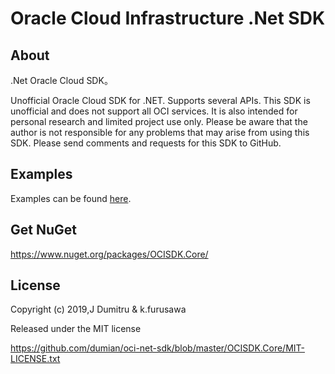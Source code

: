 ﻿# Oracle Cloud Infrastructure .Net SDK

## About

.Net Oracle Cloud SDK。


Unofficial Oracle Cloud SDK for .NET.
Supports several APIs.
This SDK is unofficial and does not support all OCI services. It is also intended for personal research and limited project use only.
Please be aware that the author is not responsible for any problems that may arise from using this SDK.
Please send comments and requests for this SDK to GitHub.

## Examples

Examples can be found [here](/Example/).

## Get NuGet

https://www.nuget.org/packages/OCISDK.Core/

## License

Copyright (c) 2019,J Dumitru & k.furusawa

Released under the MIT license

https://github.com/dumian/oci-net-sdk/blob/master/OCISDK.Core/MIT-LICENSE.txt

